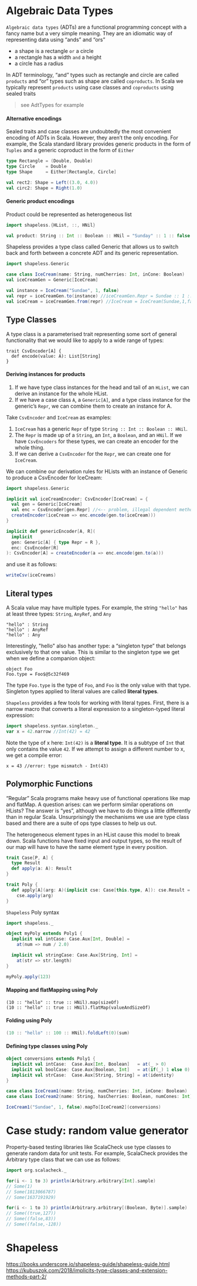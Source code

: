 # Algebraic Data Types
`Algebraic data types` (ADTs) are a functional programming concept with a fancy name but a very simple meaning. 
They are an idiomatic way of representing data using “ands” and “ors”
- a shape is a rectangle `or` a circle
- a rectangle has a width `and` a height
- a circle has a radius  

In ADT terminology, “and” types such as rectangle and circle are called `products` and “or” types 
such as shape are called `coproducts`. In Scala we typically represent `products` using case
classes and `coproducts` using sealed traits
> see AdtTypes for example
 
 #### Alternative encodings
Sealed traits and case classes are undoubtedly the most convenient encoding of ADTs in Scala. 
However, they aren’t the only encoding. For example, the Scala standard library provides generic 
products in the form of `Tuples` and a generic coproduct in the form of `Either`

```scala
type Rectangle = (Double, Double)
type Circle    = Double
type Shape     = Either[Rectangle, Circle]

val rect2: Shape = Left((3.0, 4.0))
val circ2: Shape = Right(1.0)
```

#### Generic product encodings
Product could be represented as heterogeneous list
```scala
import shapeless.{HList, ::, HNil}

val product: String :: Int :: Boolean :: HNil = "Sunday" :: 1 :: false :: HNil
```
Shapeless provides a type class called Generic that allows us to switch back and forth between a concrete ADT and 
its generic representation.
```scala
import shapeless.Generic

case class IceCream(name: String, numCherries: Int, inCone: Boolean)
val iceCreamGen = Generic[IceCream]

val instance = IceCream("Sundae", 1, false)
val repr = iceCreamGen.to(instance) //iceCreamGen.Repr = Sundae :: 1 :: false :: HNil
val iceCream = iceCreamGen.from(repr) //IceCream = IceCream(Sundae,1,false)
```

## Type Classes
A type class is a parameterised trait representing some sort of general functionality that we would like to apply 
to a wide range of types:
```
trait CsvEncoder[A] {
  def encode(value: A): List[String]
}
```

#### Deriving instances for products
1. If we have type class instances for the head and tail of an `HList`, we can derive an instance for the whole HList.
2. If we have a case class `A`, a `Generic[A]`, and a type class instance for the generic’s `Repr`, 
we can combine them to create an instance for A.

Take `CsvEncoder` and `IceCream` as examples:
1. `IceCream` has a generic `Repr` of type `String :: Int :: Boolean :: HNil`.
2. The `Repr` is made up of a `String`, an `Int`, a `Boolean`, and an `HNil`. 
If we have `CsvEncoders` for these types, we can create an encoder for the whole thing.
3. If we can derive a `CsvEncoder` for the `Repr`, we can create one for `IceCream`.

We can combine our derivation rules for HLists with an instance of Generic to produce a CsvEncoder for IceCream:
```scala
import shapeless.Generic

implicit val iceCreamEncoder: CsvEncoder[IceCream] = {
  val gen = Generic[IceCream]
  val enc = CsvEncoder[gen.Repr] //<-- problem, illegal dependent method type
  createEncoder(iceCream => enc.encode(gen.to(iceCream)))
}

implicit def genericEncoder[A, R](
  implicit 
  gen: Generic[A] { type Repr = R },
  enc: CsvEncoder[R]
): CsvEncoder[A] = createEncoder(a => enc.encode(gen.to(a)))
```
and use it as follows:
```scala
writeCsv(iceCreams)
```

## Literal types
A Scala value may have multiple types. 
For example, the string `"hello"` has at least three types: `String`, `AnyRef`, and `Any`
```
"hello" : String
"hello" : AnyRef
"hello" : Any
```
Interestingly, "hello" also has another type: a “singleton type” that belongs exclusively to that one value. 
This is similar to the singleton type we get when we define a companion object:
```
object Foo
Foo.type = Foo$@5c32f469
```
The type `Foo.type` is the type of `Foo`, and `Foo` is the only value with that type.
Singleton types applied to literal values are called **literal types**.
  
`Shapeless` provides a few tools for working with literal types. First, there is a narrow macro that converts 
a literal expression to a singleton-typed literal expression:
```scala
import shapeless.syntax.singleton._
var x = 42.narrow //Int(42) = 42
```
Note the type of x here: `Int(42)` is a **literal type**. It is a subtype of `Int` that only contains the value `42`. 
If we attempt to assign a different number to x, we get a compile error:
```
x = 43 //error: type mismatch - Int(43)
```

## Polymorphic Functions
“Regular” Scala programs make heavy use of functional operations like map and flatMap. A question arises: can we perform 
similar operations on HLists? The answer is “yes”, although we have to do things a little differently than in regular Scala. 
Unsurprisingly the mechanisms we use are type class based and there are a suite of ops type classes to help us out.
  
The heterogeneous element types in an HList cause this model to break down. Scala functions have fixed input and output types, 
so the result of our map will have to have the same element type in every position.
```scala
trait Case[P, A] {
  type Result
  def apply(a: A): Result
}

trait Poly {
  def apply[A](arg: A)(implicit cse: Case[this.type, A]): cse.Result =
    cse.apply(arg)
}
```
`Shapeless` Poly syntax
```scala
import shapeless._

object myPoly extends Poly1 {
  implicit val intCase: Case.Aux[Int, Double] =
    at(num => num / 2.0)

  implicit val stringCase: Case.Aux[String, Int] =
    at(str => str.length)
}

myPoly.apply(123)
```

#### Mapping and flatMapping using Poly
```scalaArbitrary 
(10 :: "hello" :: true :: HNil).map(sizeOf)
(10 :: "hello" :: true :: HNil).flatMap(valueAndSizeOf)
```

#### Folding using Poly
```scala
(10 :: "hello" :: 100 :: HNil).foldLeft(0)(sum)
```

#### Defining type classes using Poly
```scala
object conversions extends Poly1 {
  implicit val intCase:  Case.Aux[Int, Boolean]   = at(_ > 0)
  implicit val boolCase: Case.Aux[Boolean, Int]   = at(if(_) 1 else 0)
  implicit val strCase:  Case.Aux[String, String] = at(identity)
}

case class IceCream1(name: String, numCherries: Int, inCone: Boolean)
case class IceCream2(name: String, hasCherries: Boolean, numCones: Int)

IceCream1("Sundae", 1, false).mapTo[IceCream2](conversions)
```

# Case study: random value generator
Property-based testing libraries like ScalaCheck use type classes to generate random data for unit tests. 
For example, ScalaCheck provides the Arbitrary type class that we can use as follows:
```scala
import org.scalacheck._

for(i <- 1 to 3) println(Arbitrary.arbitrary[Int].sample)
// Some(1)
// Some(1813066787)
// Some(1637191929)

for(i <- 1 to 3) println(Arbitrary.arbitrary[(Boolean, Byte)].sample)
// Some((true,127))
// Some((false,83))
// Some((false,-128))
```

# Shapeless
https://books.underscore.io/shapeless-guide/shapeless-guide.html
https://kubuszok.com/2018/implicits-type-classes-and-extension-methods-part-2/